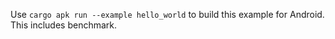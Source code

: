 Use `cargo apk run --example hello_world` to build this example for Android. This includes benchmark.
